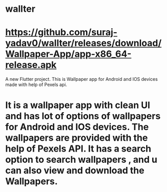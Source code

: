 # wallter
# https://github.com/suraj-yadav0/wallter/releases/download/Wallpaper-App/app-x86_64-release.apk
A new Flutter project.
 This is Wallpaper app for Android and IOS devices made with help of Pexels api.

 #  It is a wallpaper app with clean UI and has lot of options of wallpapers for Android and IOS devices. The wallpapers are provided with the help of Pexels API. It has a search option to search wallpapers , and u can also view and download the Wallpapers.

